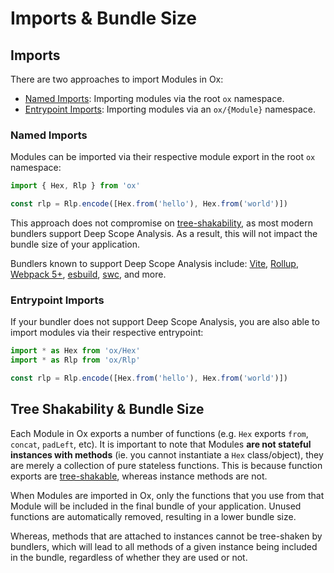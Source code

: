 # Imports & Bundle Size

## Imports

There are two approaches to import Modules in Ox:

- [Named Imports](#named-imports): Importing modules via the root `ox` namespace.
- [Entrypoint Imports](#entrypoint-imports): Importing modules via an `ox/{Module}` namespace.

### Named Imports

Modules can be imported via their respective module export in the root `ox` namespace:

```ts twoslash
import { Hex, Rlp } from 'ox'

const rlp = Rlp.encode([Hex.from('hello'), Hex.from('world')])
```

This approach does not compromise on [tree-shakability](https://developer.mozilla.org/en-US/docs/Glossary/Tree_shaking), as most modern bundlers support Deep Scope Analysis. As a result, this will not impact the bundle size of your application.

Bundlers known to support Deep Scope Analysis include: [Vite](https://vitejs.dev/), [Rollup](https://rollupjs.org/), [Webpack 5+](https://webpack.js.org/), [esbuild](https://esbuild.github.io/), [swc](https://swc.rs/), and more.

### Entrypoint Imports

If your bundler does not support Deep Scope Analysis, you are also able to import modules via their respective entrypoint:

```ts twoslash
import * as Hex from 'ox/Hex'
import * as Rlp from 'ox/Rlp'

const rlp = Rlp.encode([Hex.from('hello'), Hex.from('world')])
```

## Tree Shakability & Bundle Size

Each Module in Ox exports a number of functions (e.g. `Hex` exports `from`, `concat`, `padLeft`, etc). It is important to note that Modules **are not stateful instances with methods** (ie. you cannot instantiate a `Hex` class/object), they are merely a collection of pure stateless functions. This is because function exports are [tree-shakable](https://developer.mozilla.org/en-US/docs/Glossary/Tree_shaking), whereas instance methods are not.

When Modules are imported in Ox, only the functions that you use from that Module will be included in the final bundle of your application. Unused functions are automatically removed, resulting in a lower bundle size.

Whereas, methods that are attached to instances cannot be tree-shaken by bundlers, which will lead to all methods of a given instance being included in the bundle, regardless of whether they are used or not.
